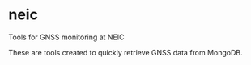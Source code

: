 # neic
Tools for GNSS monitoring at NEIC

These are tools created to quickly retrieve GNSS data from MongoDB.
